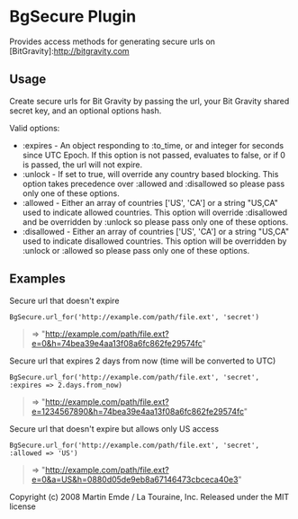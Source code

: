 BgSecure Plugin
===============

Provides access methods for generating secure urls on [BitGravity]:http://bitgravity.com


Usage
-----

Create secure urls for Bit Gravity by passing the url, your Bit Gravity shared secret key, and an optional options hash.

Valid options:

* :expires - An object responding to :to_time, or and integer for seconds since UTC Epoch. If this option is not passed, evaluates to false, or if 0 is passed, the url will not expire.
* :unlock - If set to true, will override any country based blocking. This option takes precedence over :allowed and :disallowed so please pass only one of these options.
* :allowed - Either an array of countries ['US', 'CA'] or a string "US,CA" used to indicate allowed countries. This option will override :disallowed and be overridden by :unlock so please pass only one of these options.
* :disallowed - Either an array of countries ['US', 'CA'] or a string "US,CA" used to indicate disallowed countries. This option will be overridden by :unlock or :allowed so please pass only one of these options.

Examples
--------

Secure url that doesn't expire

    BgSecure.url_for('http://example.com/path/file.ext', 'secret')

> => "http://example.com/path/file.ext?e=0&h=74bea39e4aa13f08a6fc862fe29574fc"

Secure url that expires 2 days from now (time will be converted to UTC)

    BgSecure.url_for('http://example.com/path/file.ext', 'secret', :expires => 2.days.from_now)

> => "http://example.com/path/file.ext?e=1234567890&h=74bea39e4aa13f08a6fc862fe29574fc"

Secure url that doesn't expire but allows only US access

    BgSecure.url_for('http://example.com/path/file.ext', 'secret', :allowed => 'US')

> => "http://example.com/path/file.ext?e=0&a=US&h=0880d05de9eb8a67146473cbceca40e3"


Copyright (c) 2008 Martin Emde / La Touraine, Inc.
Released under the MIT license
